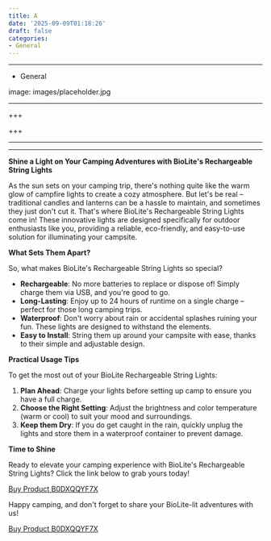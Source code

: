 ```yaml
---
title: A
date: '2025-09-09T01:18:26'
draft: false
categories:
- General
---
```


---

- General

image: images/placeholder.jpg

---

+++






+++





---



---
**Shine a Light on Your Camping Adventures with BioLite's Rechargeable String Lights**

As the sun sets on your camping trip, there's nothing quite like the warm glow of campfire lights to create a cozy atmosphere. But let's be real – traditional candles and lanterns can be a hassle to maintain, and sometimes they just don't cut it. That's where BioLite's Rechargeable String Lights come in! These innovative lights are designed specifically for outdoor enthusiasts like you, providing a reliable, eco-friendly, and easy-to-use solution for illuminating your campsite.

**What Sets Them Apart?**

So, what makes BioLite's Rechargeable String Lights so special?

* **Rechargeable**: No more batteries to replace or dispose of! Simply charge them via USB, and you're good to go.
* **Long-Lasting**: Enjoy up to 24 hours of runtime on a single charge – perfect for those long camping trips.
* **Waterproof**: Don't worry about rain or accidental splashes ruining your fun. These lights are designed to withstand the elements.
* **Easy to Install**: String them up around your campsite with ease, thanks to their simple and adjustable design.

**Practical Usage Tips**

To get the most out of your BioLite Rechargeable String Lights:

1. **Plan Ahead**: Charge your lights before setting up camp to ensure you have a full charge.
2. **Choose the Right Setting**: Adjust the brightness and color temperature (warm or cool) to suit your mood and surroundings.
3. **Keep them Dry**: If you do get caught in the rain, quickly unplug the lights and store them in a waterproof container to prevent damage.

**Time to Shine**

Ready to elevate your camping experience with BioLite's Rechargeable String Lights? Click the link below to grab yours today!

[Buy Product B0DXQQYF7X](https://www.amazon.com/BioLite-String-Rechargeable-Camping-44-Foot/dp/B0DXQQYF7X/)

Happy camping, and don't forget to share your BioLite-lit adventures with us!

[Buy Product B0DXQQYF7X](https://www.amazon.com/BioLite-String-Rechargeable-Camping-44-Foot/dp/B0DXQQYF7X/)